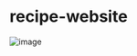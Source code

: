 # recipe-website
![image](https://github.com/user-attachments/assets/9a7fe685-d385-4f6c-8cf0-46d3b85a5338)
